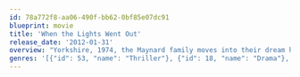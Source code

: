 ```yaml
---
id: 78a772f8-aa06-490f-bb62-0bf85e07dc91
blueprint: movie
title: 'When the Lights Went Out'
release_date: '2012-01-31'
overview: "Yorkshire, 1974, the Maynard family moves into their dream house. It's a dream that quickly descends into a panic stricken nightmare as the family discovers a horrifying truth, a truth that will make the history books. The house is already occupied by the most violent poltergeist ever documented, a poltergeist that will tear you from your bed as you sleep and drag you helplessly into the darkness."
genres: '[{"id": 53, "name": "Thriller"}, {"id": 18, "name": "Drama"}, {"id": 27, "name": "Horror"}]'
---
```

